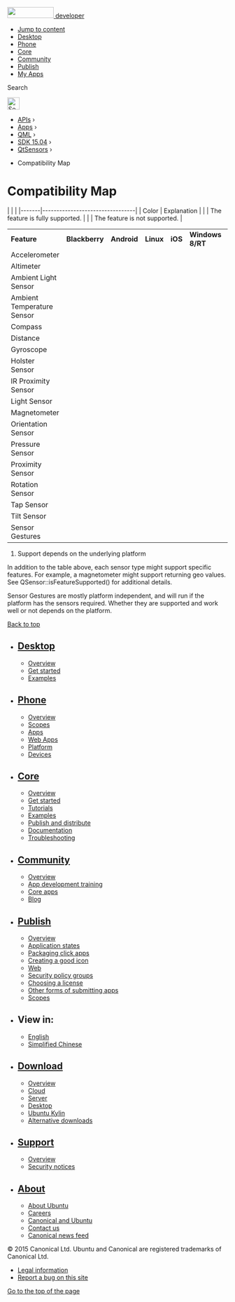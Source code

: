 <a href="https://developer.ubuntu.com/" class="logo-ubuntu"><img src="https://developer.ubuntu.com/assets/sites/ubuntu/latest/u/img/logos/logo-ubuntu-orange.svg" width="106" height="25" /> <span>developer</span></a>

-   [Jump to content](index.html#main-content)
-   [Desktop](https://developer.ubuntu.com/en/desktop/)
-   [Phone](https://developer.ubuntu.com/en/phone/)
-   [Core](https://developer.ubuntu.com/core)
-   [Community](https://developer.ubuntu.com/en/community/)
-   [Publish](https://developer.ubuntu.com/en/publish/)
-   [My Apps](https://myapps.developer.ubuntu.com/)

Search

<img src="https://developer.ubuntu.com/assets/sites/ubuntu/latest/u/img/search-white.svg" alt="Search" height="28" />

-   [APIs](../../../../index.html) ›
-   [Apps](../../../index.html) ›
-   [QML](../../index.html) ›
-   <a href="../index.html" class="sub-nav-item">SDK 15.04</a> ›
-   <a href="../QtSensors/index.html" class="sub-nav-item">QtSensors</a> ›

<!-- -->

-   Compatibility Map

Compatibility Map
=================

<span class="subtitle"></span>
<span id="details"></span>
|       |                                 |
|-------|---------------------------------|
| Color | Explanation                     |
|       | The feature is fully supported. |
|       | The feature is not supported.   |

|                            |                |             |           |         |                  |                   |             |              |
|----------------------------|----------------|-------------|-----------|---------|------------------|-------------------|-------------|--------------|
| **Feature**                | **Blackberry** | **Android** | **Linux** | **iOS** | **Windows 8/RT** | **Windows Phone** | **Generic** | **Sensorfw** |
| Accelerometer              |                |             |           |         |                  |                   |             |              |
| Altimeter                  |                |             |           |         |                  |                   |             |              |
| Ambient Light Sensor       |                |             |           |         |                  |                   |             |              |
| Ambient Temperature Sensor |                |             |           |         |                  |                   |             |              |
| Compass                    |                |             |           |         |                  |                   |             |              |
| Distance                   |                |             |           |         |                  |                   |             |              |
| Gyroscope                  |                |             |           |         |                  |                   |             |              |
| Holster Sensor             |                |             |           |         |                  |                   |             |              |
| IR Proximity Sensor        |                |             |           |         |                  |                   |             |              |
| Light Sensor               |                |             |           |         |                  |                   |             |              |
| Magnetometer               |                |             |           |         |                  |                   |             |              |
| Orientation Sensor         |                |             |           |         |                  |                   |             |              |
| Pressure Sensor            |                |             |           |         |                  |                   |             |              |
| Proximity Sensor           |                |             |           |         |                  |                   |             |              |
| Rotation Sensor            |                |             |           |         |                  |                   |             |              |
| Tap Sensor                 |                |             |           |         |                  |                   |             |              |
| Tilt Sensor                |                |             |           |         |                  |                   |             |              |
| Sensor Gestures            |                |             |           |         |                  |                   |             |              |

1) Support depends on the underlying platform

In addition to the table above, each sensor type might support specific features. For example, a magnetometer might support returning geo values. See QSensor::isFeatureSupported() for additional details.

Sensor Gestures are mostly platform independent, and will run if the platform has the sensors required. Whether they are supported and work well or not depends on the platform.

[Back to top](index.html#)

-   [Desktop](https://developer.ubuntu.com/en/desktop/)
    ---------------------------------------------------

    -   [Overview](https://developer.ubuntu.com/en/desktop/)
    -   [Get started](http://snapcraft.io/?utm_source=developer.ubuntu.com&utm_medium=devportal&utm_term=snaps%20snapcraft%20desktop&utm_content=menu&utm_campaign=duc_snappers)
    -   [Examples](https://github.com/ubuntu/snappy-playpen)

-   [Phone](https://developer.ubuntu.com/en/phone/)
    -----------------------------------------------

    -   [Overview](https://developer.ubuntu.com/en/phone/)
    -   [Scopes](https://developer.ubuntu.com/en/phone/scopes/)
    -   [Apps](https://developer.ubuntu.com/en/phone/apps/)
    -   [Web Apps](https://developer.ubuntu.com/en/phone/web/)
    -   [Platform](https://developer.ubuntu.com/en/phone/platform/)
    -   [Devices](https://developer.ubuntu.com/en/phone/devices/)

-   [Core](https://developer.ubuntu.com/core)
    -----------------------------------------

    -   [Overview](https://developer.ubuntu.com/core)
    -   [Get started](https://developer.ubuntu.com/core/get-started)
    -   [Tutorials](https://developer.ubuntu.com/core/tutorials)
    -   [Examples](https://developer.ubuntu.com/core/examples)
    -   [Publish and distribute](https://developer.ubuntu.com/core/publish-and-distribute)
    -   [Documentation](https://developer.ubuntu.com/core/documentation)
    -   [Troubleshooting](https://developer.ubuntu.com/core/troubleshooting)

-   [Community](https://developer.ubuntu.com/en/community/)
    -------------------------------------------------------

    -   [Overview](https://developer.ubuntu.com/en/community/)
    -   [App development training](https://developer.ubuntu.com/en/community/training/)
    -   [Core apps](https://developer.ubuntu.com/en/community/core-apps/)
    -   [Blog](https://developer.ubuntu.com/en/community/blog/)

-   [Publish](https://developer.ubuntu.com/en/publish/)
    ---------------------------------------------------

    -   [Overview](https://developer.ubuntu.com/en/publish/)
    -   [Application states](https://developer.ubuntu.com/en/publish/application-states/)
    -   [Packaging click apps](https://developer.ubuntu.com/en/publish/packaging-click-apps/)
    -   [Creating a good icon](https://developer.ubuntu.com/en/publish/creating-a-good-icon/)
    -   [Web](https://developer.ubuntu.com/en/publish/web/)
    -   [Security policy groups](https://developer.ubuntu.com/en/publish/security-policy-groups/)
    -   [Choosing a license](https://developer.ubuntu.com/en/publish/choosing-a-license/)
    -   [Other forms of submitting apps](https://developer.ubuntu.com/en/publish/other-forms-of-submitting-apps/)
    -   [Scopes](https://developer.ubuntu.com/en/publish/scopes/)

-   View in:
    --------

    -   [English](index.html "Change to language: English")
    -   [Simplified Chinese](index.html "Change to language: Simplified Chinese")

-   [Download](http://ubuntu.com/download/)
    ---------------------------------------

    -   [Overview](http://ubuntu.com/download)
    -   [Cloud](http://ubuntu.com/download/cloud)
    -   [Server](http://ubuntu.com/download/server)
    -   [Desktop](http://ubuntu.com/download/desktop)
    -   [Ubuntu Kylin](http://ubuntu.com/download/ubuntu-kylin)
    -   [Alternative downloads](http://ubuntu.com/download/alternative-downloads)

-   [Support](http://ubuntu.com/support/)
    -------------------------------------

    -   [Overview](http://ubuntu.com/support)
    -   [Security notices](http://www.ubuntu.com/usn/)

-   [About](http://ubuntu.com/about/)
    ---------------------------------

    -   [About Ubuntu](http://ubuntu.com/about/about-ubuntu)
    -   [Careers](http://www.canonical.com/careers)
    -   [Canonical and Ubuntu](http://ubuntu.com/about/canonical-and-ubuntu)
    -   [Contact us](http://ubuntu.com/about/contact-us)
    -   [Canonical news feed](http://insights.ubuntu.com/feed/)

© 2015 Canonical Ltd. Ubuntu and Canonical are registered trademarks of Canonical Ltd.

-   [Legal information](http://www.ubuntu.com/legal)
-   [Report a bug on this site](https://bugs.launchpad.net/developer-ubuntu-com/)

<span class="accessibility-aid">[Go to the top of the page](index.html#)</span>
